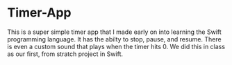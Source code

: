 # Timer-App

This is a super simple timer app that I made early on into learning the Swift programming language. It has the abilty to stop, pause, and resume. There is even a custom sound that plays when the timer hits 0. We did this in class as our first, from stratch project in Swift.
